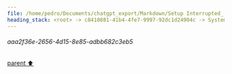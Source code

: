 ```yaml
---
file: /home/pedro/Documents/chatgpt_export/Markdown/Setup Interrupted_ Try Again.md
heading_stack: <root> -> c8410881-41b4-4fe7-9997-92dc1d24904c -> System -> 4395d5a3-0365-45fa-bad2-c05d2ba6f9f0 -> System -> aaa2f36e-2656-4d15-8e85-adbb682c3eb5
---
```

###### aaa2f36e-2656-4d15-8e85-adbb682c3eb5
[parent ⬆️](#4395d5a3-0365-45fa-bad2-c05d2ba6f9f0)
